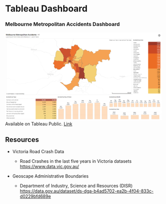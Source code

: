 # Tableau Dashboard
### Melbourne Metropolitan Accidents Dashboard
![Dashboard view](/preview.png)
Available on Tableau Public. [Link](https://public.tableau.com/views/MelbourneMetropolitanAccidentsDashboard/Dashboard?:language=th-TH&publish=yes&:sid=&:redirect=auth&:display_count=n&:origin=viz_share_link)

## Resources
- Victoria Road Crash Data
    - Road Crashes in the last five years in Victoria datasets https://www.data.vic.gov.au/

- Geoscape Administrative Boundaries
    - Department of Industry, Science and Resources (DISR) https://data.gov.au/dataset/ds-dga-b4ad5702-ea2b-4f04-833c-d0229bfd689e